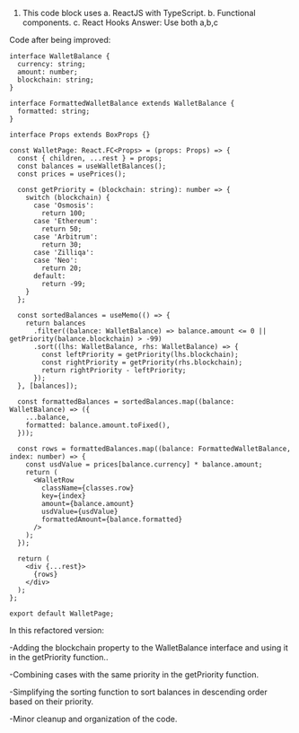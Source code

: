 1. This code block uses
   a. ReactJS with TypeScript.
   b. Functional components.
   c. React Hooks
   Answer: Use both a,b,c

Code after being improved:

```tsx
interface WalletBalance {
  currency: string;
  amount: number;
  blockchain: string; 
}

interface FormattedWalletBalance extends WalletBalance {
  formatted: string;
}

interface Props extends BoxProps {}

const WalletPage: React.FC<Props> = (props: Props) => {
  const { children, ...rest } = props;
  const balances = useWalletBalances();
  const prices = usePrices();

  const getPriority = (blockchain: string): number => {
    switch (blockchain) {
      case 'Osmosis':
        return 100;
      case 'Ethereum':
        return 50;
      case 'Arbitrum':
        return 30;
      case 'Zilliqa':
      case 'Neo': 
        return 20;
      default:
        return -99;
    }
  };

  const sortedBalances = useMemo(() => {
    return balances
      .filter((balance: WalletBalance) => balance.amount <= 0 || getPriority(balance.blockchain) > -99)
      .sort((lhs: WalletBalance, rhs: WalletBalance) => {
        const leftPriority = getPriority(lhs.blockchain);
        const rightPriority = getPriority(rhs.blockchain);
        return rightPriority - leftPriority; 
      });
  }, [balances]);

  const formattedBalances = sortedBalances.map((balance: WalletBalance) => ({
    ...balance,
    formatted: balance.amount.toFixed(),
  }));

  const rows = formattedBalances.map((balance: FormattedWalletBalance, index: number) => {
    const usdValue = prices[balance.currency] * balance.amount;
    return (
      <WalletRow
        className={classes.row}
        key={index}
        amount={balance.amount}
        usdValue={usdValue}
        formattedAmount={balance.formatted}
      />
    );
  });

  return (
    <div {...rest}>
      {rows}
    </div>
  );
};

export default WalletPage;
```

In this refactored version:

-Adding the blockchain property to the WalletBalance interface and using it in the getPriority function..

-Combining cases with the same priority in the getPriority function.

-Simplifying the sorting function to sort balances in descending order based on their priority.

-Minor cleanup and organization of the code.

